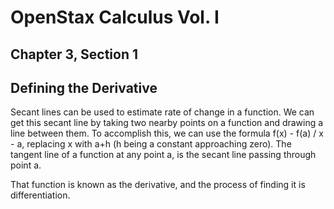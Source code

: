 # OpenStax Calculus Vol. I

## Chapter 3, Section 1
## Defining the Derivative

Secant lines can be used to estimate rate of change in a function. 
We can get this secant line by taking two nearby points on a function and drawing a line between them.
To accomplish this, we can use the formula
f(x) - f(a) / x - a, replacing x with a+h (h being a constant approaching zero).
The tangent line of a function at any point a, is the secant line passing through point a.

That function is known as the derivative, and the process of finding it is differentiation.




